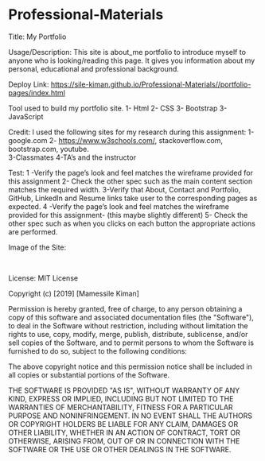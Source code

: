 # Professional-Materials

Title: My Portfolio

Usage/Description: This site is about_me portfolio to introduce myself to anyone who is looking/reading this page. It gives you information about my personal, educational and professional background.

Deploy Link:
https://sile-kiman.github.io/Professional-Materials//portfolio-pages/index.html


Tool used to build my portfolio site.
1-	Html 
2-	CSS 
3-  Bootstrap
3-	JavaScript 

Credit:
I used the following sites for my  research  during this assignment:
1-google.com
2- https://www.w3schools.com/, stackoverflow.com, bootstrap.com, youtube.    
3-Classmates
4-TA’s and the instructor 

Test:
 1 -Verify the page’s look and feel matches the wireframe provided for this assignment 
 2- Check the other spec such as the main content section matches the required width. 
 3-Verify that About, Contact and Portfolio, GitHub, LinkedIn and Resume links   take user to the corresponding pages as expected.
 4 -Verify the page’s  look and feel matches the wireframe provided for this assignment- (this maybe slightly different) 
 5- Check the other spec such as when you clicks on each button the appropriate actions are performed. 

Image of the Site:

<img scr= "responsive-portfolio/assets/images/about.PNG">
<img scr= "responsive-portfolio/assets/images/portfolio.PNG">
<img scr= "responsive-portfolio/assets/images/contact.PNG">

License:
MIT License

Copyright (c) [2019] [Mamessile Kiman]

Permission is hereby granted, free of charge, to any person obtaining a copy
of this software and associated documentation files (the "Software"), to deal
in the Software without restriction, including without limitation the rights
to use, copy, modify, merge, publish, distribute, sublicense, and/or sell
copies of the Software, and to permit persons to whom the Software is
furnished to do so, subject to the following conditions:

The above copyright notice and this permission notice shall be included in all
copies or substantial portions of the Software.

THE SOFTWARE IS PROVIDED "AS IS", WITHOUT WARRANTY OF ANY KIND, EXPRESS OR
IMPLIED, INCLUDING BUT NOT LIMITED TO THE WARRANTIES OF MERCHANTABILITY,
FITNESS FOR A PARTICULAR PURPOSE AND NONINFRINGEMENT. IN NO EVENT SHALL THE
AUTHORS OR COPYRIGHT HOLDERS BE LIABLE FOR ANY CLAIM, DAMAGES OR OTHER
LIABILITY, WHETHER IN AN ACTION OF CONTRACT, TORT OR OTHERWISE, ARISING FROM,
OUT OF OR IN CONNECTION WITH THE SOFTWARE OR THE USE OR OTHER DEALINGS IN THE
SOFTWARE.


